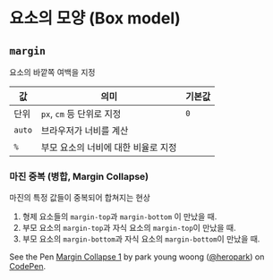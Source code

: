 # 요소의 모양 (Box model)

## `margin`

요소의 바깥쪽 여백을 지정

| 값 | 의미 | 기본값 |
|---|---|---|
| 단위 | `px`, `cm` 등 단위로 지정 | `0` |
| `auto` | 브라우저가 너비를 계산 |  |
| `%` | 부모 요소의 너비에 대한 비율로 지정 |  |

### 마진 중복 (병합, Margin Collapse)

마진의 특정 값들이 중복되어 합쳐지는 현상

1. 형제 요소들의 `margin-top`과 `margin-bottom` 이 만났을 때.
1. 부모 요소의 `margin-top`과 자식 요소의 `margin-top`이 만났을 때.
1. 부모 요소의 `margin-bottom`과 자식 요소의 `margin-bottom`이 만났을 때.

<p data-height="265" data-theme-id="dark" data-slug-hash="EmpzKP" data-default-tab="css,result" data-user="heropark" data-embed-version="2" data-pen-title="Margin Collapse 1" class="codepen">See the Pen <a href="https://codepen.io/heropark/pen/EmpzKP/">Margin Collapse 1</a> by park young woong (<a href="http://codepen.io/heropark">@heropark</a>) on <a href="http://codepen.io">CodePen</a>.</p>
<script async src="https://production-assets.codepen.io/assets/embed/ei.js"></script>

